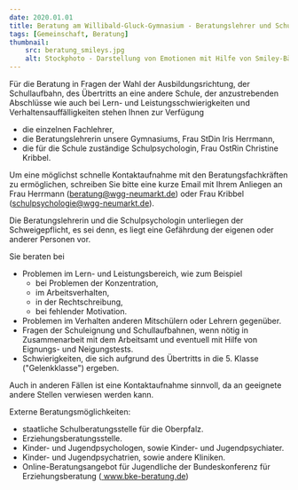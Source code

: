 ```yaml
---
date: 2020.01.01
title: Beratung am Willibald-Gluck-Gymnasium - Beratungslehrer und Schulpsychologin
tags: [Gemeinschaft, Beratung]
thumbnail: 
    src: beratung_smileys.jpg
    alt: Stockphoto - Darstellung von Emotionen mit Hilfe von Smiley-Bällen
---
```


Für die Beratung in Fragen der Wahl der Ausbildungsrichtung, der Schullaufbahn, des Übertritts an eine andere Schule,
der anzustrebenden Abschlüsse wie auch bei Lern- und Leistungsschwierigkeiten und Verhaltensauffälligkeiten stehen Ihnen zur Verfügung

- die einzelnen Fachlehrer,
- die Beratungslehrerin unsere Gymnasiums, Frau StDin Iris Herrmann,
- die für die Schule zuständige Schulpsychologin, Frau OstRin Christine Kribbel.

Um eine möglichst schnelle Kontaktaufnahme mit den Beratungsfachkräften zu ermöglichen, schreiben Sie bitte eine kurze Email mit Ihrem Anliegen an Frau Herrmann (beratung@wgg-neumarkt.de) oder Frau Kribbel (schulpsychologie@wgg-neumarkt.de).

Die Beratungslehrerin und die Schulpsychologin unterliegen der Schweigepflicht, es sei denn, es liegt eine Gefährdung der eigenen oder anderer Personen vor.

Sie beraten bei

- Problemen im Lern- und Leistungsbereich, wie zum Beispiel
    - bei Problemen der Konzentration,
    - im Arbeitsverhalten,
    - in der Rechtschreibung,
    - bei fehlender Motivation.
- Problemen im Verhalten anderen Mitschülern oder Lehrern gegenüber.
- Fragen der Schuleignung und Schullaufbahnen, wenn nötig in Zusammenarbeit mit dem Arbeitsamt und eventuell mit Hilfe von Eignungs- und Neigungstests.
- Schwierigkeiten, die sich aufgrund des Übertritts in die 5. Klasse ("Gelenkklasse") ergeben.

Auch in anderen Fällen ist eine Kontaktaufnahme sinnvoll, da an geeignete andere Stellen verwiesen werden kann.

Externe Beratungsmöglichkeiten:
- staatliche Schulberatungsstelle für die Oberpfalz.
- Erziehungsberatungsstelle.
- Kinder- und Jugendpsychologen, sowie Kinder- und Jugendpsychiater.
- Kinder- und Jugendpsychatrien, sowie andere Kliniken.
- Online-Beratungsangebot für Jugendliche der Bundeskonferenz für Erziehungsberatung (<a href="https://www.bke-beratung.de//" title="www.bke-beratung.de/"> www.bke-beratung.de</a>)

